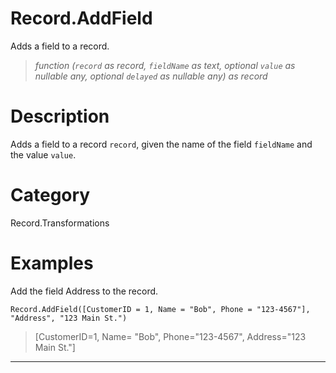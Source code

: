 # Record.AddField
Adds a field to a record.
> _function (<code>record</code> as record, <code>fieldName</code> as text, optional <code>value</code> as nullable any, optional <code>delayed</code> as nullable any) as record_

# Description 
Adds a field to a record <code>record</code>, given the name of the field <code>fieldName</code> and the value <code>value</code>.
# Category 
Record.Transformations
# Examples 
Add the field Address to the record.
```
Record.AddField([CustomerID = 1, Name = "Bob", Phone = "123-4567"], "Address", "123 Main St.")
```
> [CustomerID=1, Name= "Bob", Phone="123-4567", Address="123 Main St."]
***

